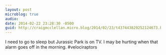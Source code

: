 ```yaml
---
layout: post
microblog: true
audio: 
date: 2014-02-22 23:28:30 -0500
guid: http://craigmcclellan.micro.blog/2014/02/23/t437443829252124673.html
---
```

I need to go to sleep but Jurassic Park is on TV. I may be hurting when that alarm goes off in the morning. #velociraptors
